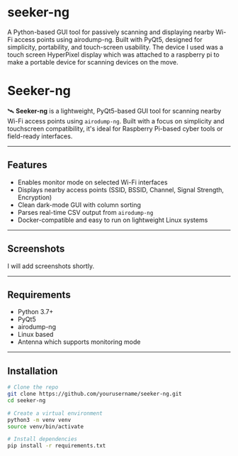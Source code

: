 # seeker-ng
A Python-based GUI tool for passively scanning and displaying nearby Wi-Fi access points using airodump-ng. Built with PyQt5, designed for simplicity, portability, and touch-screen usability. The device I used was a touch screen HyperPixel display which was attached to a raspberry pi to make a portable device for scanning devices on the move.

# Seeker-ng

🛰️ **Seeker-ng** is a lightweight, PyQt5-based GUI tool for scanning nearby Wi-Fi access points using `airodump-ng`. Built with a focus on simplicity and touchscreen compatibility, it's ideal for Raspberry Pi-based cyber tools or field-ready interfaces.

---

## Features

- Enables monitor mode on selected Wi-Fi interfaces
- Displays nearby access points (SSID, BSSID, Channel, Signal Strength, Encryption)
- Clean dark-mode GUI with column sorting
- Parses real-time CSV output from `airodump-ng`
- Docker-compatible and easy to run on lightweight Linux systems

---

## Screenshots

I will add screenshots shortly.

---

## Requirements

- Python 3.7+
- PyQt5
- airodump-ng
- Linux based
- Antenna which supports monitoring mode 

---

## Installation

```bash
# Clone the repo
git clone https://github.com/yourusername/seeker-ng.git
cd seeker-ng

# Create a virtual environment
python3 -m venv venv
source venv/bin/activate

# Install dependencies
pip install -r requirements.txt
